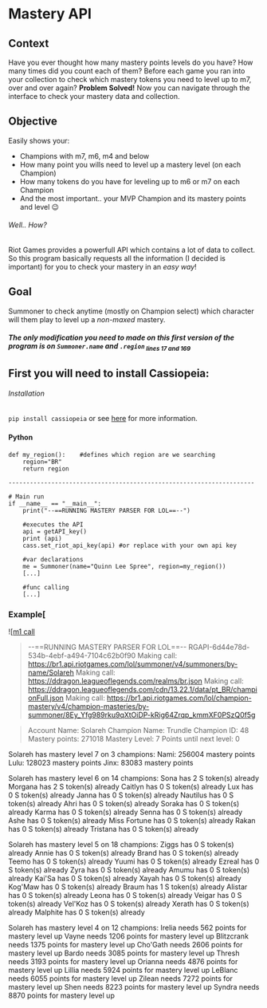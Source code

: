 # Mastery API

## **Context**
Have you ever thought how many mastery points levels do you have? How many times did you count each of them? Before each game you ran into your collection to check which mastery tokens you need to level up to m7, over and over again?
**Problem Solved!** Now you can navigate through the interface to check your mastery data and collection.

## **Objective**
Easily shows your:
-	Champions with m7, m6, m4 and below
-	How many point you wills need to level up a mastery level (on each Champion)
-	How many tokens do you have for leveling up to m6 or m7 on each Champion
-	And the most important.. your MVP Champion and its mastery points and level 😉



###### Well.. How?
Riot Games provides a powerfull API which contains a lot of data to collect.
So this program basically requests all the information (I decided is important) for you to check your mastery in an *easy way*!

## **Goal**
Summoner to check anytime (mostly on Champion select) which character will them play to level up a *non-maxed* mastery.

#####  The only modification you need to made on this first version of the program is on `Summoner.name` and `.region`<sub> lines 17 and 169</sub>


## First you will need to install Cassiopeia:
###### Installation
`pip install cassiopeia` or see [here](http://cassiopeia.readthedocs.io/en/latest/setup.html) for more information.

#### Python　
	def my_region():    #defines which region are we searching
		region="BR"
		return region
	
	--------------------------------------------------------------------- 
	
	# Main run  
	if __name__ == "__main__":
		print("--==RUNNING MASTERY PARSER FOR LOL==--")
		
		#executes the API 
		api = getAPI_key()
		print (api)
		cass.set_riot_api_key(api) #or replace with your own api key

		#var declarations
		me = Summoner(name="Quinn Lee Spree", region=my_region())
		[...]

		#func calling
		[...]



### Example[


![[m1 call](https://i.imgur.com/QnsvmwE.jpg)

>--==RUNNING MASTERY PARSER FOR LOL==--
RGAPI-6d44e78d-534b-4ebf-a494-7104c62b0f90
Making call: https://br1.api.riotgames.com/lol/summoner/v4/summoners/by-name/Solareh
Making call: https://ddragon.leagueoflegends.com/realms/br.json
Making call: https://ddragon.leagueoflegends.com/cdn/13.22.1/data/pt_BR/championFull.json
Making call: https://br1.api.riotgames.com/lol/champion-mastery/v4/champion-masteries/by-summoner/8Ey_Yfg989rku9qXtOiDP-kRig64Zrqp_kmmXF0PSzQ0f5g

>Account Name: Solareh
Champion Name: Trundle
Champion ID: 48
Mastery points: 271018
Mastery Level: 7
Points until next level: 0

Solareh has mastery level 7 on 3 champions:
Nami: 256004 mastery points
Lulu: 128023 mastery points
Jinx: 83083 mastery points

Solareh has mastery level 6 on 14 champions:
Sona has 2 S token(s) already
Morgana has 2 S token(s) already
Caitlyn has 0 S token(s) already
Lux has 0 S token(s) already
Janna has 0 S token(s) already
Nautilus has 0 S token(s) already
Ahri has 0 S token(s) already
Soraka has 0 S token(s) already
Karma has 0 S token(s) already
Senna has 0 S token(s) already
Ashe has 0 S token(s) already
Miss Fortune has 0 S token(s) already
Rakan has 0 S token(s) already
Tristana has 0 S token(s) already

Solareh has mastery level 5 on 18 champions:
Ziggs has 0 S token(s) already
Annie has 0 S token(s) already
Brand has 0 S token(s) already
Teemo has 0 S token(s) already
Yuumi has 0 S token(s) already
Ezreal has 0 S token(s) already
Zyra has 0 S token(s) already
Amumu has 0 S token(s) already
Kai'Sa has 0 S token(s) already
Xayah has 0 S token(s) already
Kog'Maw has 0 S token(s) already
Braum has 1 S token(s) already
Alistar has 0 S token(s) already
Leona has 0 S token(s) already
Veigar has 0 S token(s) already
Vel'Koz has 0 S token(s) already
Xerath has 0 S token(s) already
Malphite has 0 S token(s) already

Solareh has mastery level 4 on 12 champions:
Irelia needs 562 points for mastery level up
Vayne needs 1206 points for mastery level up
Blitzcrank needs 1375 points for mastery level up
Cho'Gath needs 2606 points for mastery level up
Bardo needs 3085 points for mastery level up
Thresh needs 3193 points for mastery level up
Orianna needs 4876 points for mastery level up
Lillia needs 5924 points for mastery level up
LeBlanc needs 6055 points for mastery level up
Zilean needs 7272 points for mastery level up
Shen needs 8223 points for mastery level up
Syndra needs 8870 points for mastery level up

